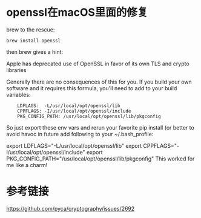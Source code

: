 # openssl在macOS里面的修复

brew to the rescue:

```
brew install openssl
```
then brew gives a hint:

Apple has deprecated use of OpenSSL in favor of its own TLS and crypto libraries

Generally there are no consequences of this for you. If you build your
own software and it requires this formula, you'll need to add to your
build variables:
```
    LDFLAGS:  -L/usr/local/opt/openssl/lib
    CPPFLAGS: -I/usr/local/opt/openssl/include
    PKG_CONFIG_PATH: /usr/local/opt/openssl/lib/pkgconfig
```
So just export these env vars and rerun your favorite pip install (or better to avoid havoc in future add following to your ~/.bash_profile:

export LDFLAGS="-L/usr/local/opt/openssl/lib"
export CPPFLAGS="-I/usr/local/opt/openssl/include"
export PKG_CONFIG_PATH="/usr/local/opt/openssl/lib/pkgconfig"
This worked for me like a charm!

# 参考链接
https://github.com/pyca/cryptography/issues/2692


